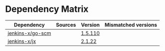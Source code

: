 # Dependency Matrix

Dependency | Sources | Version | Mismatched versions
---------- | ------- | ------- | -------------------
[jenkins-x/go-scm](https://github.com/jenkins-x/go-scm) |  | [1.5.110]() | 
[jenkins-x/jx](https://github.com/jenkins-x/jx) |  | [2.1.22](https://github.com/jenkins-x/jx/releases/tag/v2.1.22) | 
